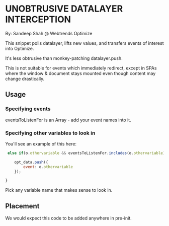 # UNOBTRUSIVE DATALAYER INTERCEPTION

By: Sandeep Shah @ Webtrends Optimize

This snippet polls datalayer, lifts new values, and transfers events of interest into Optimize.

It's less obtrusive than monkey-patching datalayer.push. 

This is not suitable for events which immediately redirect, except in SPAs where the window & document stays mounted even though content may change drastically.

## Usage

### Specifying events

eventsToListenFor is an Array - add your event names into it. 

### Specifying other variables to look in 

You'll see an example of this here:
``` javascript
 else if(o.othervariable && eventsToListenFor.includes(o.othervariable)){

    opt_data.push({
        event: o.othervariable
    });

}
```

Pick any variable name that makes sense to look in. 

## Placement 

We would expect this code to be added anywhere in pre-init.

